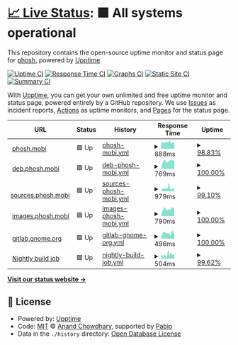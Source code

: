# [📈 Live Status](https://agx.github.io/phosh-uptime): <!--live status--> **🟩 All systems operational**

This repository contains the open-source uptime monitor and status page for [phosh](https://phosh.mobi), powered by [Upptime](https://github.com/upptime/upptime).

[![Uptime CI](https://github.com/agx/phosh-uptime/workflows/Uptime%20CI/badge.svg)](https://github.com/agx/phosh-uptime/actions?query=workflow%3A%22Uptime+CI%22)
[![Response Time CI](https://github.com/agx/phosh-uptime/workflows/Response%20Time%20CI/badge.svg)](https://github.com/agx/phosh-uptime/actions?query=workflow%3A%22Response+Time+CI%22)
[![Graphs CI](https://github.com/agx/phosh-uptime/workflows/Graphs%20CI/badge.svg)](https://github.com/agx/phosh-uptime/actions?query=workflow%3A%22Graphs+CI%22)
[![Static Site CI](https://github.com/agx/phosh-uptime/workflows/Static%20Site%20CI/badge.svg)](https://github.com/agx/phosh-uptime/actions?query=workflow%3A%22Static+Site+CI%22)
[![Summary CI](https://github.com/agx/phosh-uptime/workflows/Summary%20CI/badge.svg)](https://github.com/agx/phosh-uptime/actions?query=workflow%3A%22Summary+CI%22)

With [Upptime](https://upptime.js.org), you can get your own unlimited and free uptime monitor and status page, powered entirely by a GitHub repository. We use [Issues](https://github.com/agx/phosh-uptime/issues) as incident reports, [Actions](https://github.com/agx/phosh-uptime/actions) as uptime monitors, and [Pages](https://agx.github.io/phosh-uptime) for the status page.

<!--start: status pages-->
<!-- This summary is generated by Upptime (https://github.com/upptime/upptime) -->
<!-- Do not edit this manually, your changes will be overwritten -->
<!-- prettier-ignore -->
| URL | Status | History | Response Time | Uptime |
| --- | ------ | ------- | ------------- | ------ |
| <img alt="" src="https://icons.duckduckgo.com/ip3/phosh.mobi.ico" height="13"> [phosh.mobi](https://phosh.mobi) | 🟩 Up | [phosh-mobi.yml](https://github.com/agx/phosh-uptime/commits/HEAD/history/phosh-mobi.yml) | <details><summary><img alt="Response time graph" src="./graphs/phosh-mobi/response-time-week.png" height="20"> 888ms</summary><br><a href="https://agx.github.io/phosh-uptime/history/phosh-mobi"><img alt="Response time 878" src="https://img.shields.io/endpoint?url=https%3A%2F%2Fraw.githubusercontent.com%2Fagx%2Fphosh-uptime%2FHEAD%2Fapi%2Fphosh-mobi%2Fresponse-time.json"></a><br><a href="https://agx.github.io/phosh-uptime/history/phosh-mobi"><img alt="24-hour response time 867" src="https://img.shields.io/endpoint?url=https%3A%2F%2Fraw.githubusercontent.com%2Fagx%2Fphosh-uptime%2FHEAD%2Fapi%2Fphosh-mobi%2Fresponse-time-day.json"></a><br><a href="https://agx.github.io/phosh-uptime/history/phosh-mobi"><img alt="7-day response time 888" src="https://img.shields.io/endpoint?url=https%3A%2F%2Fraw.githubusercontent.com%2Fagx%2Fphosh-uptime%2FHEAD%2Fapi%2Fphosh-mobi%2Fresponse-time-week.json"></a><br><a href="https://agx.github.io/phosh-uptime/history/phosh-mobi"><img alt="30-day response time 844" src="https://img.shields.io/endpoint?url=https%3A%2F%2Fraw.githubusercontent.com%2Fagx%2Fphosh-uptime%2FHEAD%2Fapi%2Fphosh-mobi%2Fresponse-time-month.json"></a><br><a href="https://agx.github.io/phosh-uptime/history/phosh-mobi"><img alt="1-year response time 878" src="https://img.shields.io/endpoint?url=https%3A%2F%2Fraw.githubusercontent.com%2Fagx%2Fphosh-uptime%2FHEAD%2Fapi%2Fphosh-mobi%2Fresponse-time-year.json"></a></details> | <details><summary><a href="https://agx.github.io/phosh-uptime/history/phosh-mobi">98.83%</a></summary><a href="https://agx.github.io/phosh-uptime/history/phosh-mobi"><img alt="All-time uptime 99.64%" src="https://img.shields.io/endpoint?url=https%3A%2F%2Fraw.githubusercontent.com%2Fagx%2Fphosh-uptime%2FHEAD%2Fapi%2Fphosh-mobi%2Fuptime.json"></a><br><a href="https://agx.github.io/phosh-uptime/history/phosh-mobi"><img alt="24-hour uptime 96.75%" src="https://img.shields.io/endpoint?url=https%3A%2F%2Fraw.githubusercontent.com%2Fagx%2Fphosh-uptime%2FHEAD%2Fapi%2Fphosh-mobi%2Fuptime-day.json"></a><br><a href="https://agx.github.io/phosh-uptime/history/phosh-mobi"><img alt="7-day uptime 98.83%" src="https://img.shields.io/endpoint?url=https%3A%2F%2Fraw.githubusercontent.com%2Fagx%2Fphosh-uptime%2FHEAD%2Fapi%2Fphosh-mobi%2Fuptime-week.json"></a><br><a href="https://agx.github.io/phosh-uptime/history/phosh-mobi"><img alt="30-day uptime 99.60%" src="https://img.shields.io/endpoint?url=https%3A%2F%2Fraw.githubusercontent.com%2Fagx%2Fphosh-uptime%2FHEAD%2Fapi%2Fphosh-mobi%2Fuptime-month.json"></a><br><a href="https://agx.github.io/phosh-uptime/history/phosh-mobi"><img alt="1-year uptime 99.64%" src="https://img.shields.io/endpoint?url=https%3A%2F%2Fraw.githubusercontent.com%2Fagx%2Fphosh-uptime%2FHEAD%2Fapi%2Fphosh-mobi%2Fuptime-year.json"></a></details>
| <img alt="" src="https://icons.duckduckgo.com/ip3/deb.phosh.mobi.ico" height="13"> [deb.phosh.mobi](https://deb.phosh.mobi) | 🟩 Up | [deb-phosh-mobi.yml](https://github.com/agx/phosh-uptime/commits/HEAD/history/deb-phosh-mobi.yml) | <details><summary><img alt="Response time graph" src="./graphs/deb-phosh-mobi/response-time-week.png" height="20"> 769ms</summary><br><a href="https://agx.github.io/phosh-uptime/history/deb-phosh-mobi"><img alt="Response time 767" src="https://img.shields.io/endpoint?url=https%3A%2F%2Fraw.githubusercontent.com%2Fagx%2Fphosh-uptime%2FHEAD%2Fapi%2Fdeb-phosh-mobi%2Fresponse-time.json"></a><br><a href="https://agx.github.io/phosh-uptime/history/deb-phosh-mobi"><img alt="24-hour response time 781" src="https://img.shields.io/endpoint?url=https%3A%2F%2Fraw.githubusercontent.com%2Fagx%2Fphosh-uptime%2FHEAD%2Fapi%2Fdeb-phosh-mobi%2Fresponse-time-day.json"></a><br><a href="https://agx.github.io/phosh-uptime/history/deb-phosh-mobi"><img alt="7-day response time 769" src="https://img.shields.io/endpoint?url=https%3A%2F%2Fraw.githubusercontent.com%2Fagx%2Fphosh-uptime%2FHEAD%2Fapi%2Fdeb-phosh-mobi%2Fresponse-time-week.json"></a><br><a href="https://agx.github.io/phosh-uptime/history/deb-phosh-mobi"><img alt="30-day response time 734" src="https://img.shields.io/endpoint?url=https%3A%2F%2Fraw.githubusercontent.com%2Fagx%2Fphosh-uptime%2FHEAD%2Fapi%2Fdeb-phosh-mobi%2Fresponse-time-month.json"></a><br><a href="https://agx.github.io/phosh-uptime/history/deb-phosh-mobi"><img alt="1-year response time 767" src="https://img.shields.io/endpoint?url=https%3A%2F%2Fraw.githubusercontent.com%2Fagx%2Fphosh-uptime%2FHEAD%2Fapi%2Fdeb-phosh-mobi%2Fresponse-time-year.json"></a></details> | <details><summary><a href="https://agx.github.io/phosh-uptime/history/deb-phosh-mobi">100.00%</a></summary><a href="https://agx.github.io/phosh-uptime/history/deb-phosh-mobi"><img alt="All-time uptime 98.10%" src="https://img.shields.io/endpoint?url=https%3A%2F%2Fraw.githubusercontent.com%2Fagx%2Fphosh-uptime%2FHEAD%2Fapi%2Fdeb-phosh-mobi%2Fuptime.json"></a><br><a href="https://agx.github.io/phosh-uptime/history/deb-phosh-mobi"><img alt="24-hour uptime 100.00%" src="https://img.shields.io/endpoint?url=https%3A%2F%2Fraw.githubusercontent.com%2Fagx%2Fphosh-uptime%2FHEAD%2Fapi%2Fdeb-phosh-mobi%2Fuptime-day.json"></a><br><a href="https://agx.github.io/phosh-uptime/history/deb-phosh-mobi"><img alt="7-day uptime 100.00%" src="https://img.shields.io/endpoint?url=https%3A%2F%2Fraw.githubusercontent.com%2Fagx%2Fphosh-uptime%2FHEAD%2Fapi%2Fdeb-phosh-mobi%2Fuptime-week.json"></a><br><a href="https://agx.github.io/phosh-uptime/history/deb-phosh-mobi"><img alt="30-day uptime 100.00%" src="https://img.shields.io/endpoint?url=https%3A%2F%2Fraw.githubusercontent.com%2Fagx%2Fphosh-uptime%2FHEAD%2Fapi%2Fdeb-phosh-mobi%2Fuptime-month.json"></a><br><a href="https://agx.github.io/phosh-uptime/history/deb-phosh-mobi"><img alt="1-year uptime 98.10%" src="https://img.shields.io/endpoint?url=https%3A%2F%2Fraw.githubusercontent.com%2Fagx%2Fphosh-uptime%2FHEAD%2Fapi%2Fdeb-phosh-mobi%2Fuptime-year.json"></a></details>
| <img alt="" src="https://icons.duckduckgo.com/ip3/sources.phosh.mobi.ico" height="13"> [sources.phosh.mobi](https://sources.phosh.mobi) | 🟩 Up | [sources-phosh-mobi.yml](https://github.com/agx/phosh-uptime/commits/HEAD/history/sources-phosh-mobi.yml) | <details><summary><img alt="Response time graph" src="./graphs/sources-phosh-mobi/response-time-week.png" height="20"> 979ms</summary><br><a href="https://agx.github.io/phosh-uptime/history/sources-phosh-mobi"><img alt="Response time 881" src="https://img.shields.io/endpoint?url=https%3A%2F%2Fraw.githubusercontent.com%2Fagx%2Fphosh-uptime%2FHEAD%2Fapi%2Fsources-phosh-mobi%2Fresponse-time.json"></a><br><a href="https://agx.github.io/phosh-uptime/history/sources-phosh-mobi"><img alt="24-hour response time 841" src="https://img.shields.io/endpoint?url=https%3A%2F%2Fraw.githubusercontent.com%2Fagx%2Fphosh-uptime%2FHEAD%2Fapi%2Fsources-phosh-mobi%2Fresponse-time-day.json"></a><br><a href="https://agx.github.io/phosh-uptime/history/sources-phosh-mobi"><img alt="7-day response time 979" src="https://img.shields.io/endpoint?url=https%3A%2F%2Fraw.githubusercontent.com%2Fagx%2Fphosh-uptime%2FHEAD%2Fapi%2Fsources-phosh-mobi%2Fresponse-time-week.json"></a><br><a href="https://agx.github.io/phosh-uptime/history/sources-phosh-mobi"><img alt="30-day response time 1056" src="https://img.shields.io/endpoint?url=https%3A%2F%2Fraw.githubusercontent.com%2Fagx%2Fphosh-uptime%2FHEAD%2Fapi%2Fsources-phosh-mobi%2Fresponse-time-month.json"></a><br><a href="https://agx.github.io/phosh-uptime/history/sources-phosh-mobi"><img alt="1-year response time 881" src="https://img.shields.io/endpoint?url=https%3A%2F%2Fraw.githubusercontent.com%2Fagx%2Fphosh-uptime%2FHEAD%2Fapi%2Fsources-phosh-mobi%2Fresponse-time-year.json"></a></details> | <details><summary><a href="https://agx.github.io/phosh-uptime/history/sources-phosh-mobi">99.10%</a></summary><a href="https://agx.github.io/phosh-uptime/history/sources-phosh-mobi"><img alt="All-time uptime 98.63%" src="https://img.shields.io/endpoint?url=https%3A%2F%2Fraw.githubusercontent.com%2Fagx%2Fphosh-uptime%2FHEAD%2Fapi%2Fsources-phosh-mobi%2Fuptime.json"></a><br><a href="https://agx.github.io/phosh-uptime/history/sources-phosh-mobi"><img alt="24-hour uptime 95.61%" src="https://img.shields.io/endpoint?url=https%3A%2F%2Fraw.githubusercontent.com%2Fagx%2Fphosh-uptime%2FHEAD%2Fapi%2Fsources-phosh-mobi%2Fuptime-day.json"></a><br><a href="https://agx.github.io/phosh-uptime/history/sources-phosh-mobi"><img alt="7-day uptime 99.10%" src="https://img.shields.io/endpoint?url=https%3A%2F%2Fraw.githubusercontent.com%2Fagx%2Fphosh-uptime%2FHEAD%2Fapi%2Fsources-phosh-mobi%2Fuptime-week.json"></a><br><a href="https://agx.github.io/phosh-uptime/history/sources-phosh-mobi"><img alt="30-day uptime 99.71%" src="https://img.shields.io/endpoint?url=https%3A%2F%2Fraw.githubusercontent.com%2Fagx%2Fphosh-uptime%2FHEAD%2Fapi%2Fsources-phosh-mobi%2Fuptime-month.json"></a><br><a href="https://agx.github.io/phosh-uptime/history/sources-phosh-mobi"><img alt="1-year uptime 98.63%" src="https://img.shields.io/endpoint?url=https%3A%2F%2Fraw.githubusercontent.com%2Fagx%2Fphosh-uptime%2FHEAD%2Fapi%2Fsources-phosh-mobi%2Fuptime-year.json"></a></details>
| <img alt="" src="https://icons.duckduckgo.com/ip3/images.phosh.mobi.ico" height="13"> [images.phosh.mobi](https://images.phosh.mobi) | 🟩 Up | [images-phosh-mobi.yml](https://github.com/agx/phosh-uptime/commits/HEAD/history/images-phosh-mobi.yml) | <details><summary><img alt="Response time graph" src="./graphs/images-phosh-mobi/response-time-week.png" height="20"> 790ms</summary><br><a href="https://agx.github.io/phosh-uptime/history/images-phosh-mobi"><img alt="Response time 747" src="https://img.shields.io/endpoint?url=https%3A%2F%2Fraw.githubusercontent.com%2Fagx%2Fphosh-uptime%2FHEAD%2Fapi%2Fimages-phosh-mobi%2Fresponse-time.json"></a><br><a href="https://agx.github.io/phosh-uptime/history/images-phosh-mobi"><img alt="24-hour response time 783" src="https://img.shields.io/endpoint?url=https%3A%2F%2Fraw.githubusercontent.com%2Fagx%2Fphosh-uptime%2FHEAD%2Fapi%2Fimages-phosh-mobi%2Fresponse-time-day.json"></a><br><a href="https://agx.github.io/phosh-uptime/history/images-phosh-mobi"><img alt="7-day response time 790" src="https://img.shields.io/endpoint?url=https%3A%2F%2Fraw.githubusercontent.com%2Fagx%2Fphosh-uptime%2FHEAD%2Fapi%2Fimages-phosh-mobi%2Fresponse-time-week.json"></a><br><a href="https://agx.github.io/phosh-uptime/history/images-phosh-mobi"><img alt="30-day response time 716" src="https://img.shields.io/endpoint?url=https%3A%2F%2Fraw.githubusercontent.com%2Fagx%2Fphosh-uptime%2FHEAD%2Fapi%2Fimages-phosh-mobi%2Fresponse-time-month.json"></a><br><a href="https://agx.github.io/phosh-uptime/history/images-phosh-mobi"><img alt="1-year response time 747" src="https://img.shields.io/endpoint?url=https%3A%2F%2Fraw.githubusercontent.com%2Fagx%2Fphosh-uptime%2FHEAD%2Fapi%2Fimages-phosh-mobi%2Fresponse-time-year.json"></a></details> | <details><summary><a href="https://agx.github.io/phosh-uptime/history/images-phosh-mobi">100.00%</a></summary><a href="https://agx.github.io/phosh-uptime/history/images-phosh-mobi"><img alt="All-time uptime 97.07%" src="https://img.shields.io/endpoint?url=https%3A%2F%2Fraw.githubusercontent.com%2Fagx%2Fphosh-uptime%2FHEAD%2Fapi%2Fimages-phosh-mobi%2Fuptime.json"></a><br><a href="https://agx.github.io/phosh-uptime/history/images-phosh-mobi"><img alt="24-hour uptime 100.00%" src="https://img.shields.io/endpoint?url=https%3A%2F%2Fraw.githubusercontent.com%2Fagx%2Fphosh-uptime%2FHEAD%2Fapi%2Fimages-phosh-mobi%2Fuptime-day.json"></a><br><a href="https://agx.github.io/phosh-uptime/history/images-phosh-mobi"><img alt="7-day uptime 100.00%" src="https://img.shields.io/endpoint?url=https%3A%2F%2Fraw.githubusercontent.com%2Fagx%2Fphosh-uptime%2FHEAD%2Fapi%2Fimages-phosh-mobi%2Fuptime-week.json"></a><br><a href="https://agx.github.io/phosh-uptime/history/images-phosh-mobi"><img alt="30-day uptime 100.00%" src="https://img.shields.io/endpoint?url=https%3A%2F%2Fraw.githubusercontent.com%2Fagx%2Fphosh-uptime%2FHEAD%2Fapi%2Fimages-phosh-mobi%2Fuptime-month.json"></a><br><a href="https://agx.github.io/phosh-uptime/history/images-phosh-mobi"><img alt="1-year uptime 97.07%" src="https://img.shields.io/endpoint?url=https%3A%2F%2Fraw.githubusercontent.com%2Fagx%2Fphosh-uptime%2FHEAD%2Fapi%2Fimages-phosh-mobi%2Fuptime-year.json"></a></details>
| <img alt="" src="https://icons.duckduckgo.com/ip3/gitlab.gnome.org.ico" height="13"> [gitlab.gnome.org](https://gitlab.gnome.org/World/Phosh) | 🟩 Up | [gitlab-gnome-org.yml](https://github.com/agx/phosh-uptime/commits/HEAD/history/gitlab-gnome-org.yml) | <details><summary><img alt="Response time graph" src="./graphs/gitlab-gnome-org/response-time-week.png" height="20"> 496ms</summary><br><a href="https://agx.github.io/phosh-uptime/history/gitlab-gnome-org"><img alt="Response time 612" src="https://img.shields.io/endpoint?url=https%3A%2F%2Fraw.githubusercontent.com%2Fagx%2Fphosh-uptime%2FHEAD%2Fapi%2Fgitlab-gnome-org%2Fresponse-time.json"></a><br><a href="https://agx.github.io/phosh-uptime/history/gitlab-gnome-org"><img alt="24-hour response time 439" src="https://img.shields.io/endpoint?url=https%3A%2F%2Fraw.githubusercontent.com%2Fagx%2Fphosh-uptime%2FHEAD%2Fapi%2Fgitlab-gnome-org%2Fresponse-time-day.json"></a><br><a href="https://agx.github.io/phosh-uptime/history/gitlab-gnome-org"><img alt="7-day response time 496" src="https://img.shields.io/endpoint?url=https%3A%2F%2Fraw.githubusercontent.com%2Fagx%2Fphosh-uptime%2FHEAD%2Fapi%2Fgitlab-gnome-org%2Fresponse-time-week.json"></a><br><a href="https://agx.github.io/phosh-uptime/history/gitlab-gnome-org"><img alt="30-day response time 497" src="https://img.shields.io/endpoint?url=https%3A%2F%2Fraw.githubusercontent.com%2Fagx%2Fphosh-uptime%2FHEAD%2Fapi%2Fgitlab-gnome-org%2Fresponse-time-month.json"></a><br><a href="https://agx.github.io/phosh-uptime/history/gitlab-gnome-org"><img alt="1-year response time 612" src="https://img.shields.io/endpoint?url=https%3A%2F%2Fraw.githubusercontent.com%2Fagx%2Fphosh-uptime%2FHEAD%2Fapi%2Fgitlab-gnome-org%2Fresponse-time-year.json"></a></details> | <details><summary><a href="https://agx.github.io/phosh-uptime/history/gitlab-gnome-org">100.00%</a></summary><a href="https://agx.github.io/phosh-uptime/history/gitlab-gnome-org"><img alt="All-time uptime 99.43%" src="https://img.shields.io/endpoint?url=https%3A%2F%2Fraw.githubusercontent.com%2Fagx%2Fphosh-uptime%2FHEAD%2Fapi%2Fgitlab-gnome-org%2Fuptime.json"></a><br><a href="https://agx.github.io/phosh-uptime/history/gitlab-gnome-org"><img alt="24-hour uptime 100.00%" src="https://img.shields.io/endpoint?url=https%3A%2F%2Fraw.githubusercontent.com%2Fagx%2Fphosh-uptime%2FHEAD%2Fapi%2Fgitlab-gnome-org%2Fuptime-day.json"></a><br><a href="https://agx.github.io/phosh-uptime/history/gitlab-gnome-org"><img alt="7-day uptime 100.00%" src="https://img.shields.io/endpoint?url=https%3A%2F%2Fraw.githubusercontent.com%2Fagx%2Fphosh-uptime%2FHEAD%2Fapi%2Fgitlab-gnome-org%2Fuptime-week.json"></a><br><a href="https://agx.github.io/phosh-uptime/history/gitlab-gnome-org"><img alt="30-day uptime 100.00%" src="https://img.shields.io/endpoint?url=https%3A%2F%2Fraw.githubusercontent.com%2Fagx%2Fphosh-uptime%2FHEAD%2Fapi%2Fgitlab-gnome-org%2Fuptime-month.json"></a><br><a href="https://agx.github.io/phosh-uptime/history/gitlab-gnome-org"><img alt="1-year uptime 99.43%" src="https://img.shields.io/endpoint?url=https%3A%2F%2Fraw.githubusercontent.com%2Fagx%2Fphosh-uptime%2FHEAD%2Fapi%2Fgitlab-gnome-org%2Fuptime-year.json"></a></details>
| <img alt="" src="https://icons.duckduckgo.com/ip3/source.puri.sm.ico" height="13"> [Nightly build job](https://source.puri.sm/guido.gunther/phosh-debs) | 🟩 Up | [nightly-build-job.yml](https://github.com/agx/phosh-uptime/commits/HEAD/history/nightly-build-job.yml) | <details><summary><img alt="Response time graph" src="./graphs/nightly-build-job/response-time-week.png" height="20"> 504ms</summary><br><a href="https://agx.github.io/phosh-uptime/history/nightly-build-job"><img alt="Response time 979" src="https://img.shields.io/endpoint?url=https%3A%2F%2Fraw.githubusercontent.com%2Fagx%2Fphosh-uptime%2FHEAD%2Fapi%2Fnightly-build-job%2Fresponse-time.json"></a><br><a href="https://agx.github.io/phosh-uptime/history/nightly-build-job"><img alt="24-hour response time 399" src="https://img.shields.io/endpoint?url=https%3A%2F%2Fraw.githubusercontent.com%2Fagx%2Fphosh-uptime%2FHEAD%2Fapi%2Fnightly-build-job%2Fresponse-time-day.json"></a><br><a href="https://agx.github.io/phosh-uptime/history/nightly-build-job"><img alt="7-day response time 504" src="https://img.shields.io/endpoint?url=https%3A%2F%2Fraw.githubusercontent.com%2Fagx%2Fphosh-uptime%2FHEAD%2Fapi%2Fnightly-build-job%2Fresponse-time-week.json"></a><br><a href="https://agx.github.io/phosh-uptime/history/nightly-build-job"><img alt="30-day response time 756" src="https://img.shields.io/endpoint?url=https%3A%2F%2Fraw.githubusercontent.com%2Fagx%2Fphosh-uptime%2FHEAD%2Fapi%2Fnightly-build-job%2Fresponse-time-month.json"></a><br><a href="https://agx.github.io/phosh-uptime/history/nightly-build-job"><img alt="1-year response time 979" src="https://img.shields.io/endpoint?url=https%3A%2F%2Fraw.githubusercontent.com%2Fagx%2Fphosh-uptime%2FHEAD%2Fapi%2Fnightly-build-job%2Fresponse-time-year.json"></a></details> | <details><summary><a href="https://agx.github.io/phosh-uptime/history/nightly-build-job">99.62%</a></summary><a href="https://agx.github.io/phosh-uptime/history/nightly-build-job"><img alt="All-time uptime 99.60%" src="https://img.shields.io/endpoint?url=https%3A%2F%2Fraw.githubusercontent.com%2Fagx%2Fphosh-uptime%2FHEAD%2Fapi%2Fnightly-build-job%2Fuptime.json"></a><br><a href="https://agx.github.io/phosh-uptime/history/nightly-build-job"><img alt="24-hour uptime 100.00%" src="https://img.shields.io/endpoint?url=https%3A%2F%2Fraw.githubusercontent.com%2Fagx%2Fphosh-uptime%2FHEAD%2Fapi%2Fnightly-build-job%2Fuptime-day.json"></a><br><a href="https://agx.github.io/phosh-uptime/history/nightly-build-job"><img alt="7-day uptime 99.62%" src="https://img.shields.io/endpoint?url=https%3A%2F%2Fraw.githubusercontent.com%2Fagx%2Fphosh-uptime%2FHEAD%2Fapi%2Fnightly-build-job%2Fuptime-week.json"></a><br><a href="https://agx.github.io/phosh-uptime/history/nightly-build-job"><img alt="30-day uptime 99.73%" src="https://img.shields.io/endpoint?url=https%3A%2F%2Fraw.githubusercontent.com%2Fagx%2Fphosh-uptime%2FHEAD%2Fapi%2Fnightly-build-job%2Fuptime-month.json"></a><br><a href="https://agx.github.io/phosh-uptime/history/nightly-build-job"><img alt="1-year uptime 99.60%" src="https://img.shields.io/endpoint?url=https%3A%2F%2Fraw.githubusercontent.com%2Fagx%2Fphosh-uptime%2FHEAD%2Fapi%2Fnightly-build-job%2Fuptime-year.json"></a></details>

<!--end: status pages-->

[**Visit our status website →**](https://agx.github.io/phosh-uptime)

## 📄 License

- Powered by: [Upptime](https://github.com/upptime/upptime)
- Code: [MIT](./LICENSE) © [Anand Chowdhary](https://anandchowdhary.com), supported by [Pabio](https://pabio.com)
- Data in the `./history` directory: [Open Database License](https://opendatacommons.org/licenses/odbl/1-0/)
